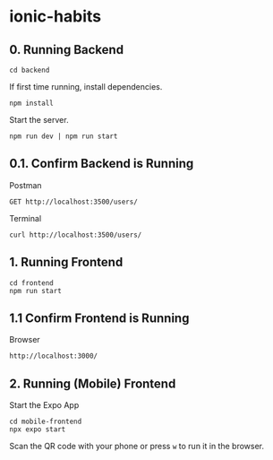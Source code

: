 # ionic-habits

## 0. Running Backend
```
cd backend
```

If first time running, install dependencies.
```
npm install
```

Start the server.
```
npm run dev | npm run start
```

## 0.1. Confirm Backend is Running
Postman
```
GET http://localhost:3500/users/
```
Terminal
```
curl http://localhost:3500/users/
```

## 1. Running Frontend
```
cd frontend
npm run start
```

## 1.1 Confirm Frontend is Running
Browser
```
http://localhost:3000/
```

## 2. Running (Mobile) Frontend

Start the Expo App
```
cd mobile-frontend
npx expo start
``` 
Scan the QR code with your phone or press `w` to run it in the browser.
